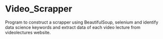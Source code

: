 # Video_Scrapper
Program to construct a scrapper using BeautifulSoup, selenium and identify data science keywords and extract data of each video lecture from videolectures website.
